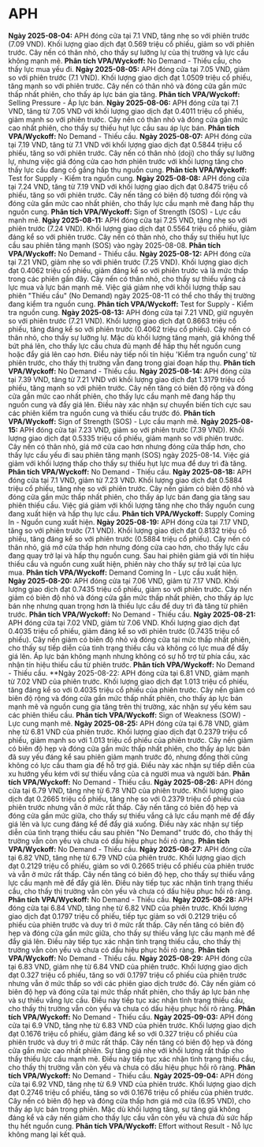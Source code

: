 # APH

**Ngày 2025-08-04:** APH đóng cửa tại 7.1 VND, tăng nhẹ so với phiên trước (7.09 VND). Khối lượng giao dịch đạt 0.569 triệu cổ phiếu, giảm so với phiên trước. Cây nến có thân nhỏ, cho thấy sự lưỡng lự của thị trường và lực cầu không mạnh mẽ. **Phân tích VPA/Wyckoff:** No Demand - Thiếu cầu, cho thấy lực mua yếu đi.
**Ngày 2025-08-05:** APH đóng cửa tại 7.05 VND, giảm so với phiên trước (7.1 VND). Khối lượng giao dịch đạt 1.0509 triệu cổ phiếu, tăng mạnh so với phiên trước. Cây nến có thân nhỏ và đóng cửa gần mức thấp nhất phiên, cho thấy áp lực bán gia tăng. **Phân tích VPA/Wyckoff:** Selling Pressure - Áp lực bán.
**Ngày 2025-08-06:** APH đóng cửa tại 7.1 VND, tăng từ 7.05 VND với khối lượng giao dịch đạt 0.4011 triệu cổ phiếu, giảm mạnh so với phiên trước. Cây nến có thân nhỏ và đóng cửa gần mức cao nhất phiên, cho thấy sự thiếu hụt lực cầu sau áp lực bán. **Phân tích VPA/Wyckoff:** No Demand - Thiếu cầu.
**Ngày 2025-08-07:** APH đóng cửa tại 7.19 VND, tăng từ 7.1 VND với khối lượng giao dịch đạt 0.5844 triệu cổ phiếu, tăng so với phiên trước. Cây nến có thân nhỏ (doji) cho thấy sự lưỡng lự, nhưng việc giá đóng cửa cao hơn phiên trước với khối lượng tăng cho thấy lực cầu đang cố gắng hấp thụ nguồn cung. **Phân tích VPA/Wyckoff:** Test for Supply - Kiểm tra nguồn cung.
**Ngày 2025-08-08:** APH đóng cửa tại 7.24 VND, tăng từ 7.19 VND với khối lượng giao dịch đạt 0.8475 triệu cổ phiếu, tăng so với phiên trước. Cây nến tăng có biên độ tương đối rộng và đóng cửa gần mức cao nhất phiên, cho thấy lực cầu mạnh mẽ đang hấp thụ nguồn cung. **Phân tích VPA/Wyckoff:** Sign of Strength (SOS) - Lực cầu mạnh mẽ.
**Ngày 2025-08-11:** APH đóng cửa tại 7.25 VND, tăng nhẹ so với phiên trước (7.24 VND). Khối lượng giao dịch đạt 0.5564 triệu cổ phiếu, giảm đáng kể so với phiên trước. Cây nến có thân nhỏ, cho thấy sự thiếu hụt lực cầu sau phiên tăng mạnh (SOS) vào ngày 2025-08-08. **Phân tích VPA/Wyckoff:** No Demand - Thiếu cầu.
**Ngày 2025-08-12:** APH đóng cửa tại 7.21 VND, giảm nhẹ so với phiên trước (7.25 VND). Khối lượng giao dịch đạt 0.4062 triệu cổ phiếu, giảm đáng kể so với phiên trước và là mức thấp trong các phiên gần đây. Cây nến có thân nhỏ, cho thấy sự thiếu vắng cả lực mua và lực bán mạnh mẽ. Việc giá giảm nhẹ với khối lượng thấp sau phiên "Thiếu cầu" (No Demand) ngày 2025-08-11 có thể cho thấy thị trường đang kiểm tra nguồn cung. **Phân tích VPA/Wyckoff:** Test for Supply - Kiểm tra nguồn cung.
**Ngày 2025-08-13:** APH đóng cửa tại 7.21 VND, giữ nguyên so với phiên trước (7.21 VND). Khối lượng giao dịch đạt 0.8663 triệu cổ phiếu, tăng đáng kể so với phiên trước (0.4062 triệu cổ phiếu). Cây nến có thân nhỏ, cho thấy sự lưỡng lự. Mặc dù khối lượng tăng mạnh, giá không thể bứt phá lên, cho thấy lực cầu chưa đủ mạnh để hấp thụ hết nguồn cung hoặc đẩy giá lên cao hơn. Điều này tiếp nối tín hiệu 'Kiểm tra nguồn cung' từ phiên trước, cho thấy thị trường vẫn đang trong giai đoạn hấp thụ. **Phân tích VPA/Wyckoff:** No Demand - Thiếu cầu.
**Ngày 2025-08-14:** APH đóng cửa tại 7.39 VND, tăng từ 7.21 VND với khối lượng giao dịch đạt 1.3179 triệu cổ phiếu, tăng mạnh so với phiên trước. Cây nến tăng có biên độ rộng và đóng cửa gần mức cao nhất phiên, cho thấy lực cầu mạnh mẽ đang hấp thụ nguồn cung và đẩy giá lên. Điều này xác nhận sự chuyển biến tích cực sau các phiên kiểm tra nguồn cung và thiếu cầu trước đó. **Phân tích VPA/Wyckoff:** Sign of Strength (SOS) - Lực cầu mạnh mẽ.
**Ngày 2025-08-15:** APH đóng cửa tại 7.23 VND, giảm so với phiên trước (7.39 VND). Khối lượng giao dịch đạt 0.5335 triệu cổ phiếu, giảm mạnh so với phiên trước. Cây nến có thân nhỏ, giá mở cửa cao hơn nhưng đóng cửa thấp hơn, cho thấy lực cầu yếu đi sau phiên tăng mạnh (SOS) ngày 2025-08-14. Việc giá giảm với khối lượng thấp cho thấy sự thiếu hụt lực mua để duy trì đà tăng. **Phân tích VPA/Wyckoff:** No Demand - Thiếu cầu.
**Ngày 2025-08-18:** APH đóng cửa tại 7.1 VND, giảm từ 7.23 VND. Khối lượng giao dịch đạt 0.5884 triệu cổ phiếu, tăng nhẹ so với phiên trước. Cây nến giảm có biên độ nhỏ và đóng cửa gần mức thấp nhất phiên, cho thấy áp lực bán đang gia tăng sau phiên thiếu cầu. Việc giá giảm với khối lượng tăng nhẹ cho thấy nguồn cung đang xuất hiện và hấp thụ lực cầu. **Phân tích VPA/Wyckoff:** Supply Coming In - Nguồn cung xuất hiện.
**Ngày 2025-08-19:** APH đóng cửa tại 7.17 VND, tăng so với phiên trước (7.1 VND). Khối lượng giao dịch đạt 0.8132 triệu cổ phiếu, tăng đáng kể so với phiên trước (0.5884 triệu cổ phiếu). Cây nến có thân nhỏ, giá mở cửa thấp hơn nhưng đóng cửa cao hơn, cho thấy lực cầu đang quay trở lại và hấp thụ nguồn cung. Sau hai phiên giảm giá với tín hiệu thiếu cầu và nguồn cung xuất hiện, phiên này cho thấy sự trở lại của lực mua. **Phân tích VPA/Wyckoff:** Demand Coming In - Lực cầu xuất hiện.
**Ngày 2025-08-20:** APH đóng cửa tại 7.06 VND, giảm từ 7.17 VND. Khối lượng giao dịch đạt 0.7435 triệu cổ phiếu, giảm so với phiên trước. Cây nến giảm có biên độ nhỏ và đóng cửa gần mức thấp nhất phiên, cho thấy áp lực bán nhẹ nhưng quan trọng hơn là thiếu lực cầu để duy trì đà tăng từ phiên trước. **Phân tích VPA/Wyckoff:** No Demand - Thiếu cầu.
**Ngày 2025-08-21:** APH đóng cửa tại 7.02 VND, giảm từ 7.06 VND. Khối lượng giao dịch đạt 0.4035 triệu cổ phiếu, giảm đáng kể so với phiên trước (0.7435 triệu cổ phiếu). Cây nến giảm có biên độ nhỏ và đóng cửa tại mức thấp nhất phiên, cho thấy sự tiếp diễn của tình trạng thiếu cầu và không có lực mua để đẩy giá lên. Áp lực bán không mạnh nhưng không có sự hỗ trợ từ phía cầu, xác nhận tín hiệu thiếu cầu từ phiên trước. **Phân tích VPA/Wyckoff:** No Demand - Thiếu cầu.
**Ngày 2025-08-22: APH đóng cửa tại 6.81 VND, giảm mạnh từ 7.02 VND của phiên trước. Khối lượng giao dịch đạt 1.013 triệu cổ phiếu, tăng đáng kể so với 0.4035 triệu cổ phiếu của phiên trước. Cây nến giảm có biên độ rộng và đóng cửa gần mức thấp nhất phiên, cho thấy áp lực bán mạnh mẽ và nguồn cung gia tăng trên thị trường, xác nhận sự yếu kém sau các phiên thiếu cầu. **Phân tích VPA/Wyckoff:** Sign of Weakness (SOW) - Lực cung mạnh mẽ.
**Ngày 2025-08-25:** APH đóng cửa tại 6.78 VND, giảm nhẹ từ 6.81 VND của phiên trước. Khối lượng giao dịch đạt 0.2379 triệu cổ phiếu, giảm mạnh so với 1.013 triệu cổ phiếu của phiên trước. Cây nến giảm có biên độ hẹp và đóng cửa gần mức thấp nhất phiên, cho thấy áp lực bán đã suy yếu đáng kể sau phiên giảm mạnh trước đó, nhưng đồng thời cũng không có lực cầu tham gia để hỗ trợ giá. Điều này xác nhận sự tiếp diễn của xu hướng yếu kém với sự thiếu vắng của cả người mua và người bán. **Phân tích VPA/Wyckoff:** No Demand - Thiếu cầu.
**Ngày 2025-08-26:** APH đóng cửa tại 6.79 VND, tăng nhẹ từ 6.78 VND của phiên trước. Khối lượng giao dịch đạt 0.2665 triệu cổ phiếu, tăng nhẹ so với 0.2379 triệu cổ phiếu của phiên trước nhưng vẫn ở mức rất thấp. Cây nến tăng có biên độ hẹp và đóng cửa gần mức giữa, cho thấy sự thiếu vắng cả lực cầu mạnh mẽ để đẩy giá lên và lực cung đáng kể để đẩy giá xuống. Điều này xác nhận sự tiếp diễn của tình trạng thiếu cầu sau phiên "No Demand" trước đó, cho thấy thị trường vẫn còn yếu và chưa có dấu hiệu phục hồi rõ ràng. **Phân tích VPA/Wyckoff:** No Demand - Thiếu cầu.
**Ngày 2025-08-27:** APH đóng cửa tại 6.82 VND, tăng nhẹ từ 6.79 VND của phiên trước. Khối lượng giao dịch đạt 0.2129 triệu cổ phiếu, giảm so với 0.2665 triệu cổ phiếu của phiên trước và vẫn ở mức rất thấp. Cây nến tăng có biên độ hẹp, cho thấy sự thiếu vắng lực cầu mạnh mẽ để đẩy giá lên. Điều này tiếp tục xác nhận tình trạng thiếu cầu, cho thấy thị trường vẫn còn yếu và chưa có dấu hiệu phục hồi rõ ràng. **Phân tích VPA/Wyckoff:** No Demand - Thiếu cầu.
**Ngày 2025-08-28:** APH đóng cửa tại 6.84 VND, tăng nhẹ từ 6.82 VND của phiên trước. Khối lượng giao dịch đạt 0.1797 triệu cổ phiếu, tiếp tục giảm so với 0.2129 triệu cổ phiếu của phiên trước và duy trì ở mức rất thấp. Cây nến tăng có biên độ hẹp và đóng cửa gần mức giữa, cho thấy sự thiếu vắng lực cầu mạnh mẽ để đẩy giá lên. Điều này tiếp tục xác nhận tình trạng thiếu cầu, cho thấy thị trường vẫn còn yếu và chưa có dấu hiệu phục hồi rõ ràng. **Phân tích VPA/Wyckoff:** No Demand - Thiếu cầu.
**Ngày 2025-08-29:** APH đóng cửa tại 6.83 VND, giảm nhẹ từ 6.84 VND của phiên trước. Khối lượng giao dịch đạt 0.327 triệu cổ phiếu, tăng so với 0.1797 triệu cổ phiếu của phiên trước nhưng vẫn ở mức thấp so với các phiên giao dịch trước đó. Cây nến giảm có biên độ hẹp và đóng cửa tại mức thấp nhất phiên, cho thấy áp lực bán nhẹ và sự thiếu vắng lực cầu. Điều này tiếp tục xác nhận tình trạng thiếu cầu, cho thấy thị trường vẫn còn yếu và chưa có dấu hiệu phục hồi rõ ràng. **Phân tích VPA/Wyckoff:** No Demand - Thiếu cầu.
**Ngày 2025-09-03:** APH đóng cửa tại 6.9 VND, tăng nhẹ từ 6.83 VND của phiên trước. Khối lượng giao dịch đạt 0.1676 triệu cổ phiếu, giảm đáng kể so với 0.327 triệu cổ phiếu của phiên trước và duy trì ở mức rất thấp. Cây nến tăng có biên độ hẹp và đóng cửa gần mức cao nhất phiên. Sự tăng giá nhẹ với khối lượng rất thấp cho thấy thiếu lực cầu mạnh mẽ. Điều này tiếp tục xác nhận tình trạng thiếu cầu, cho thấy thị trường vẫn còn yếu và chưa có dấu hiệu phục hồi rõ ràng. **Phân tích VPA/Wyckoff:** No Demand - Thiếu cầu.
**Ngày 2025-09-04:** APH đóng cửa tại 6.92 VND, tăng nhẹ từ 6.9 VND của phiên trước. Khối lượng giao dịch đạt 0.2746 triệu cổ phiếu, tăng so với 0.1676 triệu cổ phiếu của phiên trước. Cây nến có biên độ hẹp và đóng cửa thấp hơn giá mở cửa (6.95 VND), cho thấy áp lực bán trong phiên. Mặc dù khối lượng tăng, sự tăng giá không đáng kể và cây nến giảm cho thấy lực cầu vẫn còn yếu và chưa đủ sức hấp thụ hết nguồn cung. **Phân tích VPA/Wyckoff:** Effort without Result - Nỗ lực không mang lại kết quả.
